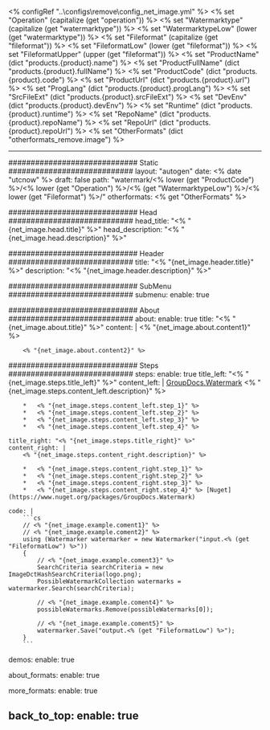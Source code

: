 <% configRef "..\\configs\\remove\\config_net_image.yml" %>
<% set "Operation" (capitalize (get "operation")) %>
<% set "Watermarktype" (capitalize (get "watermarktype")) %>
<% set "WatermarktypeLow" (lower (get "watermarktype")) %>
<% set "Fileformat" (capitalize (get "fileformat")) %>
<% set "FileformatLow" (lower (get "fileformat")) %>
<% set "FileformatUpper" (upper (get "fileformat")) %>
<% set "ProductName" (dict "products.{product}.name") %>
<% set "ProductFullName" (dict "products.{product}.fullName") %>
<% set "ProductCode" (dict "products.{product}.code") %>
<% set "ProductUrl" (dict "products.{product}.url") %>
<% set "ProgLang" (dict "products.{product}.progLang") %>
<% set "SrcFileExt" (dict "products.{product}.srcFileExt") %>
<% set "DevEnv" (dict "products.{product}.devEnv") %>
<% set "Runtime" (dict "products.{product}.runtime") %>
<% set "RepoName" (dict "products.{product}.repoName") %>
<% set "RepoUrl" (dict "products.{product}.repoUrl") %>
<% set "OtherFormats" (dict "otherformats_remove.image") %>

---
############################# Static ############################
layout: "autogen"
date: <% date "utcnow" %>
draft: false
path: "watermark/<% lower (get "ProductCode") %>/<% lower (get "Operation") %>/<% (get "WatermarktypeLow") %>/<% lower (get "Fileformat") %>/"
otherformats: <% get "OtherFormats" %>

############################# Head ############################
head_title: "<% "{net_image.head.title}" %>"
head_description: "<% "{net_image.head.description}" %>"

############################# Header ############################
title: "<% "{net_image.header.title}" %>"
description: "<% "{net_image.header.description}" %>"

############################# SubMenu ############################
submenu:
    enable: true

############################# About ############################
about:
    enable: true
    title: "<% "{net_image.about.title}" %>"
    content: |
        <% "{net_image.about.content1}" %>
        
        <% "{net_image.about.content2}" %>

############################# Steps ############################
steps:
    enable: true
    title_left: "<% "{net_image.steps.title_left}" %>"
    content_left: |
        [GroupDocs.Watermark](<% lower (get "ProductUrl") %>) <% "{net_image.steps.content_left.description}" %>

        *   <% "{net_image.steps.content_left.step_1}" %>
        *   <% "{net_image.steps.content_left.step_2}" %>
        *   <% "{net_image.steps.content_left.step_3}" %>
        *   <% "{net_image.steps.content_left.step_4}" %>
        
    title_right: "<% "{net_image.steps.title_right}" %>"
    content_right: |
        <% "{net_image.steps.content_right.description}" %>

        *   <% "{net_image.steps.content_right.step_1}" %>
        *   <% "{net_image.steps.content_right.step_2}" %>
        *   <% "{net_image.steps.content_right.step_3}" %>
        *   <% "{net_image.steps.content_right.step_4}" %> [Nuget](https://www.nuget.org/packages/GroupDocs.Watermark)
        
    code: |
        ```cs
        // <% "{net_image.example.coment1}" %>
        // <% "{net_image.example.coment2}" %>
        using (Watermarker watermarker = new Watermarker("input.<% (get "FileformatLow") %>"))
        {
            // <% "{net_image.example.coment3}" %>
            SearchCriteria searchCriteria = new ImageDctHashSearchCriteria(logo.png);
            PossibleWatermarkCollection watermarks = watermarker.Search(searchCriteria);

            // <% "{net_image.example.coment4}" %>
            possibleWatermarks.Remove(possibleWatermarks[0]);

            // <% "{net_image.example.coment5}" %>
            watermarker.Save("output.<% (get "FileformatLow") %>");
        }
        ```        

demos:
    enable: true
        

about_formats:
    enable: true


more_formats:
    enable: true


back_to_top:
    enable: true
---